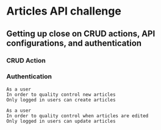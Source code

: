 # Articles API challenge
## Getting up close on CRUD actions, API configurations, and authentication

### CRUD Action

### Authentication
```
As a user
In order to quality control new articles
Only logged in users can create articles
```
```
As a user
In order to quality control when articles are edited
Only logged in users can update articles
```